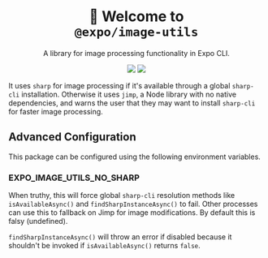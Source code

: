 <!-- Title -->
<h1 align="center">
👋 Welcome to <br><code>@expo/image-utils</code>
</h1>

<p align="center">A library for image processing functionality in Expo CLI.</p>

<p align="center">
  <img src="https://flat.badgen.net/packagephobia/install/@expo/image-utils">

  <a href="https://www.npmjs.com/package/@expo/image-utils">
    <img src="https://flat.badgen.net/npm/dw/@expo/image-utils" target="_blank" />
  </a>
</p>

<!-- Body -->

It uses `sharp` for image processing if it's available through a global `sharp-cli` installation. Otherwise it uses `jimp`, a Node library with no native dependencies, and warns the user that they may want to install `sharp-cli` for faster image processing.

## Advanced Configuration

This package can be configured using the following environment variables.

### EXPO_IMAGE_UTILS_NO_SHARP

When truthy, this will force global `sharp-cli` resolution methods like `isAvailableAsync()` and `findSharpInstanceAsync()` to fail. Other processes can use this to fallback on Jimp for image modifications. By default this is falsy (undefined).

`findSharpInstanceAsync()` will throw an error if disabled because it shouldn't be invoked if `isAvailableAsync()` returns `false`.
